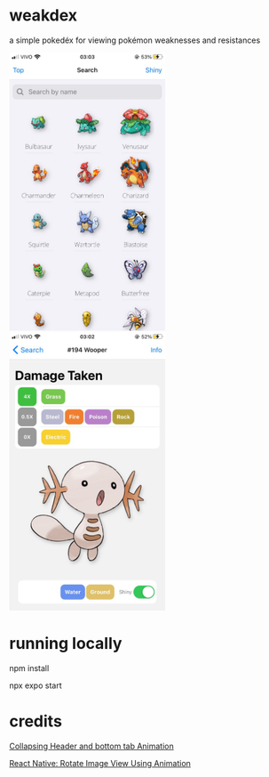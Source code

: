 # weakdex
a simple pokedéx for viewing pokémon weaknesses and resistances

<img src="./assets/screen1.jpeg"  width="281.11" height="500"> <img src="./assets/screen2.jpeg"  width="281.11" height="500">

# running locally
npm install

npx expo start

# credits
[Collapsing Header and bottom tab Animation](https://www.youtube.com/watch?v=nayqNApYp-I)

[React Native: Rotate Image View Using Animation](https://www.youtube.com/watch?v=yKUQGzC8iHM)
